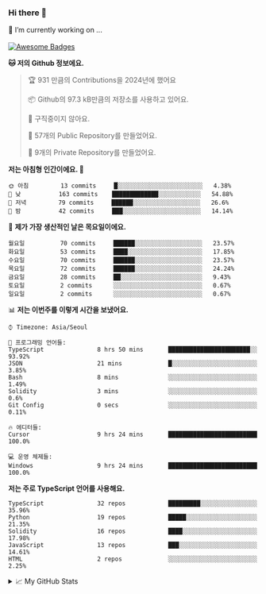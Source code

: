 ### Hi there 👋 
🔭 I’m currently working on ... </br></br>
[![Awesome Badges](https://img.shields.io/badge/Introduce-EN-green.svg)](https://github.com/tlatkdgus1/tlatkdgus1/blob/main/README.md.en)

<!--START_SECTION:waka-->
**🐱 저의 Github 정보에요.** 

> 🏆 931 만큼의 Contributions을 2024년에 했어요
 > 
> 📦 Github의 97.3 kB만큼의 저장소를 사용하고 있어요. 
 > 
> 🚫 구직중이지 않아요.
 > 
> 📜 57개의 Public Repository를 만들었어요. 
 > 
> 🔑 9개의 Private Repository를 만들었어요.  

**저는 아침형 인간이에요. 🐤** 

```text
🌞 아침         13 commits     █░░░░░░░░░░░░░░░░░░░░░░░░   4.38% 
🌆 낮　         163 commits    █████████████░░░░░░░░░░░░   54.88% 
🌃 저녁         79 commits     ██████░░░░░░░░░░░░░░░░░░░   26.6% 
🌙 밤　         42 commits     ███░░░░░░░░░░░░░░░░░░░░░░   14.14%

```
📅 **제가 가장 생산적인 날은 목요일이에요.** 

```text
월요일          70 commits     ██████░░░░░░░░░░░░░░░░░░░   23.57% 
화요일          53 commits     ████░░░░░░░░░░░░░░░░░░░░░   17.85% 
수요일          70 commits     ██████░░░░░░░░░░░░░░░░░░░   23.57% 
목요일          72 commits     ██████░░░░░░░░░░░░░░░░░░░   24.24% 
금요일          28 commits     ██░░░░░░░░░░░░░░░░░░░░░░░   9.43% 
토요일          2 commits      ░░░░░░░░░░░░░░░░░░░░░░░░░   0.67% 
일요일          2 commits      ░░░░░░░░░░░░░░░░░░░░░░░░░   0.67%

```


📊 **저는 이번주를 이렇게 시간을 보냈어요.** 

```text
⌚︎ Timezone: Asia/Seoul

💬 프로그래밍 언어들: 
TypeScript               8 hrs 50 mins       ███████████████████████░░   93.92% 
JSON                     21 mins             █░░░░░░░░░░░░░░░░░░░░░░░░   3.85% 
Bash                     8 mins              ░░░░░░░░░░░░░░░░░░░░░░░░░   1.49% 
Solidity                 3 mins              ░░░░░░░░░░░░░░░░░░░░░░░░░   0.6% 
Git Config               0 secs              ░░░░░░░░░░░░░░░░░░░░░░░░░   0.11%

🔥 에디터들: 
Cursor                   9 hrs 24 mins       █████████████████████████   100.0%

💻 운영 체제들: 
Windows                  9 hrs 24 mins       █████████████████████████   100.0%

```

**저는 주로 TypeScript 언어를 사용해요.** 

```text
TypeScript               32 repos            █████████░░░░░░░░░░░░░░░░   35.96% 
Python                   19 repos            █████░░░░░░░░░░░░░░░░░░░░   21.35% 
Solidity                 16 repos            ████░░░░░░░░░░░░░░░░░░░░░   17.98% 
JavaScript               13 repos            ███░░░░░░░░░░░░░░░░░░░░░░   14.61% 
HTML                     2 repos             ░░░░░░░░░░░░░░░░░░░░░░░░░   2.25%

```



<!--END_SECTION:waka-->

<details>
<summary>📈 My GitHub Stats</summary>
<p align="center"> <img src="https://github-readme-stats.vercel.app/api?username=tlatkdgus1&show_icons=true" alt="tlatkdgus1" />
</details>
